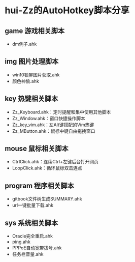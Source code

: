 # hui-Zz的AutoHotkey脚本分享

## game 游戏相关脚本

- dm例子.ahk

## img 图片处理脚本

- win10锁屏图片获取.ahk
- 颜色神偷.ahk

## key 热键相关脚本

- Zz_Keyboard.ahk：定时提醒和集中使用其他脚本
- Zz_Window.ahk：窗口快捷操作脚本
- Zz_key_vim.ahk：左Alt键搭配的Vim热键
- Zz_MButton.ahk：鼠标中键自由拖拽窗口

## mouse 鼠标相关脚本

- CtrlClick.ahk：连续Ctrl+左键后台打开网页
- LoopClick.ahk：循环鼠标双击连点

## program 程序相关脚本

- gitbook文件树生成SUMMARY.ahk
- url一键批量下载.ahk

## sys 系统相关脚本

- Oracle完全重启.ahk
- ping.ahk
- PPPoE自动宽带拔号.ahk
- 任务栏音量.ahk